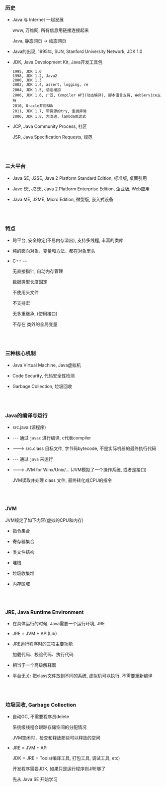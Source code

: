 ###	历史

*	Java 与 Internet 一起发展

	www, 万维网, 所有信息用链接连接起来

	Java, 静态网页 -> 动态网页

*	Java的出现, 1995年, SUN, Stanford University Network, JDK 1.0

*	JDK, Java Development Kit, Java开发工具包

	```
	1995, JDK 1.0
	1998, JDK 1.2, Java2
	2000, JDK 1.3
	2002, JDK 1.4, assert, logging, re
	2004, JDK 1.5, 语法增加
	2006, JDK 1.6, 广泛, Compiler API(动态编译), 脚本语言支持, WebService支持
	2010, Oracle并购SUN
	2011, JDK 1.7, 带资源的try, 重抛异常
	2006, JDK 1.8, 大改进, lambda表达式
	```

*	JCP, Java Community Process, 社区

	JSR, Java Specification Requests, 规范

<br><br>

###	三大平台

*	Java SE, J2SE, Java 2 Platform Standard Edition, 标准版, 桌面引用

*	Jave EE, J2EE, Java 2 Platform Enterprise Edition, 企业版, Web应用

*	Java ME, J2ME, Micro Edition, 微型版, 嵌入式设备

<br><br>

###	特点

*	跨平台, 安全稳定(不易内存溢出), 支持多线程, 丰富的类库

*	纯的面向对象，变量和方法，都在对象里头

*	C++ --

	无直接指针, 自动内存管理

	数据类型长度固定

	不使用头文件

	不支持宏

	无多重继承, (使用接口)

	不存在 类外的全局变量

<br><br>

###	三种核心机制

*	Java Virtual Machine, Java虚拟机

*	Code Security, 代码安全性检测

*	Garbage Collection, 垃圾回收

<br><br>

###	Java的编译与运行

*	src.java (源程序)

*	--- 通过 `javac` 进行编译, c代表compiler

*	---> src.class 目标文件, 字节码bytecode, 不是实际机器的最终执行代码

*	--- 通过 `java` 来运行

*	---> JVM for Winx/Unix/... (JVM模拟了一个操作系统, 或者是接口)

	JVM读取并处理 class 文件, 最终转化成CPU的指令

<br><br>

###	JVM

JVM规定了如下内容(虚拟的CPU和内存)

*	指令集合

*	寄存器集合

*	类文件结构

*	堆栈

*	垃圾收集堆

*	内存区域

<br><br>

###	JRE, Java Runtime Environment

*	在具体运行的时候, Java需要一个运行环境, JRE

*	JRE = JVM + API(Lib)

*	JRE运行程序时的三项主要功能

	加载代码、校验代码、执行代码

*	相当于一个高级解释器

*	平台无关: 把class文件放到不同的系统, 虚拟机可以执行, 不需要重新编译

<br><br>

###	垃圾回收, Garbage Collection

*	自动GC, 不需要程序员delete

	系统级线程会跟踪存储空间的分配情况

	JVM空闲时，检查和释放那些可以释放的空间

*	JRE = JVM + API

	JDK = JRE + Tools(编译工具, 打包工具, 调试工具, etc)

	开发程序需要JDK, 如果只是运行程序则JRE够了

	先从 Java SE 开始学习
